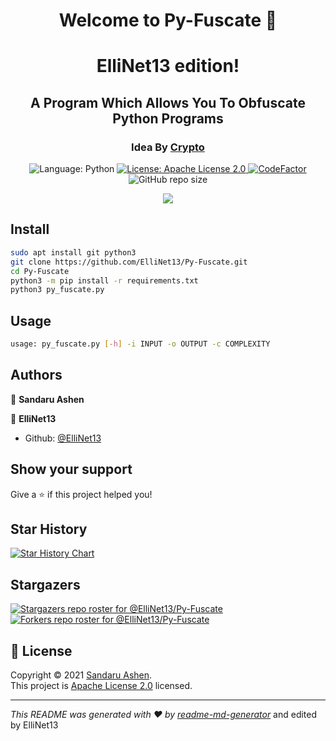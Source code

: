 <h1 align="center">Welcome to Py-Fuscate 👋</h1>
<h1 align="center">ElliNet13 edition!</h1>
<h2 align="center">A Program Which Allows You To Obfuscate Python Programs</h2>
<h3 align="center">Idea By <a href='https://github.com/Ishanoshada'>Crypto</a></h2>
<p align="center">
    <img alt="Language: Python" src="https://img.shields.io/badge/Language-Python-Lightgreen?logo=python&label=Language" />
  <a href="https://raw.githubusercontent.com/ElliNet13/Py-Fuscate/main/LICENSE" target="_blank">
    <img alt="License: Apache License 2.0" src="https://img.shields.io/github/license/ElliNet13/Py-Fuscate" />
  </a>  
  <a href="https://www.codefactor.io/repository/github/ElliNet13/py-fuscate"><img src="https://www.codefactor.io/repository/github/ElliNet13/py-fuscate/badge" alt="CodeFactor" /></a>
  <img alt="GitHub repo size" src="https://img.shields.io/github/repo-size/ElliNet13/Py-Fuscate?color=green">
</p>

<p align="center">
  <img src="https://user-images.githubusercontent.com/68476573/168606588-892c209f-c72b-4267-b702-65ce474c5526.gif">
</p>

## Install

```sh
sudo apt install git python3
git clone https://github.com/ElliNet13/Py-Fuscate.git
cd Py-Fuscate
python3 -m pip install -r requirements.txt
python3 py_fuscate.py
```

## Usage

```sh
usage: py_fuscate.py [-h] -i INPUT -o OUTPUT -c COMPLEXITY
```

## Authors

👤 **Sandaru Ashen**

👤 **ElliNet13**

* Github: [@ElliNet13](https://github.com/ElliNet13)

## Show your support

Give a ⭐️ if this project helped you!
## Star History

[![Star History Chart](https://api.star-history.com/svg?repos=ElliNet13/Py-Fuscate&type=Date)](https://star-history.com/#ElliNet13/Py-Fuscate&Date)

## Stargazers

[![Stargazers repo roster for @ElliNet13/Py-Fuscate](https://reporoster.com/stars/dark/ElliNet13/Py-Fuscate)](https://github.com/ElliNet13/Py-Fuscate/stargazers)
[![Forkers repo roster for @ElliNet13/Py-Fuscate](https://reporoster.com/forks/dark/ElliNet13/Py-Fuscate)](https://github.com/ElliNet13/Py-Fuscate/network/members)

## 📝 License

Copyright © 2021 [Sandaru Ashen](https://github.com/ElliNet13).<br />
This project is [Apache License 2.0](https://raw.githubusercontent.com/ElliNet13/Py-Fuscate/main/LICENSE) licensed.

***
_This README was generated with ❤️ by [readme-md-generator](https://github.com/kefranabg/readme-md-generator)_ and edited by ElliNet13
